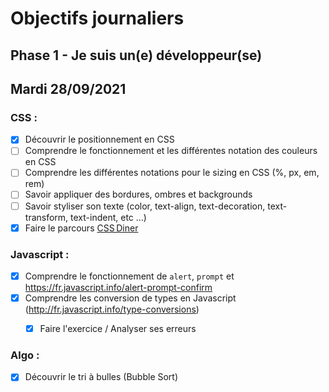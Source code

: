 # Objectifs journaliers

## Phase 1 - Je suis un(e) développeur(se)

## Mardi 28/09/2021

### CSS : 

  * [x] Découvrir le positionnement en CSS
  * [ ] Comprendre le fonctionnement et les différentes notation des couleurs en CSS
  * [ ] Comprendre les différentes notations pour le sizing en CSS (%, px, em, rem)
  * [ ] Savoir appliquer des bordures, ombres et backgrounds
  * [ ] Savoir styliser son texte (color, text-align, text-decoration, text-transform, text-indent, etc …)
  * [x] Faire le parcours [CSS Diner](https://flukeout.github.io/)

### Javascript : 

 * [x] Comprendre  le fonctionnement de `alert`, `prompt` et https://fr.javascript.info/alert-prompt-confirm
  * [x] Comprendre les conversion de types en Javascript (http://fr.javascript.info/type-conversions)
    * [x] Faire l'exercice / Analyser ses erreurs


### Algo : 

  * [x] Découvrir le tri à bulles (Bubble Sort)



